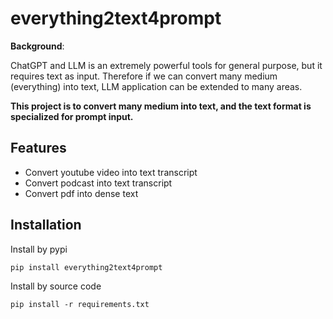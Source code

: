 # everything2text4prompt

**Background**:

ChatGPT and LLM is an extremely powerful tools for general purpose, but it requires text as input.
Therefore if we can convert many medium (everything) into text, LLM application can be extended to many areas.

**This project is to convert many medium into text, and the text format is specialized for prompt input.**

## Features

- Convert youtube video into text transcript
- Convert podcast into text transcript
- Convert pdf into dense text

## Installation

Install by pypi

```
pip install everything2text4prompt
```

Install by source code

```
pip install -r requirements.txt
```